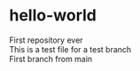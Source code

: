 # hello-world
First repository ever<br>
This is a test file for a test branch<br>
First branch from main
